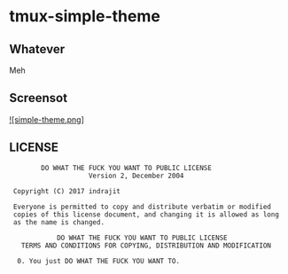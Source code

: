# tmux-simple-theme

## Whatever

Meh

## Screensot

[![simple-theme.png]](https://raw.githubusercontent.com/eendroroy/tmux-simple-theme/master/simple-theme.png)

## LICENSE

```
        DO WHAT THE FUCK YOU WANT TO PUBLIC LICENSE
                    Version 2, December 2004

 Copyright (C) 2017 indrajit

 Everyone is permitted to copy and distribute verbatim or modified
 copies of this license document, and changing it is allowed as long
 as the name is changed.

            DO WHAT THE FUCK YOU WANT TO PUBLIC LICENSE
   TERMS AND CONDITIONS FOR COPYING, DISTRIBUTION AND MODIFICATION

  0. You just DO WHAT THE FUCK YOU WANT TO.
```
